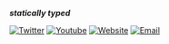 ***statically typed***

[![Twitter](https://img.shields.io/badge/Twitter-%231DA1F2.svg?logo=Twitter&logoColor=white)](https://twitter.com/ethanniser) 
[![Youtube](https://img.shields.io/badge/Youtube-%23FF0000.svg?logo=Youtube&logoColor=white)](https://youtube.com/@ethanniser) 
[![Website](https://img.shields.io/badge/website-303030)](https:/ethanniser.dev)
[![Email](https://img.shields.io/badge/email-fefefe)](mailto:ethan@ethanniser.dev)
